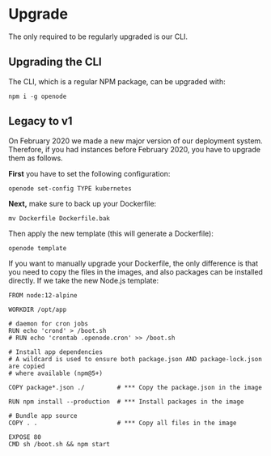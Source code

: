 # Upgrade

The only required to be regularly upgraded is our CLI.

## Upgrading the CLI

The CLI, which is a regular NPM package, can be upgraded with:

    npm i -g openode

## Legacy to v1

On February 2020 we made a new major version of our deployment system. Therefore, if you
had instances before February 2020, you have to upgrade them as follows.

**First** you have to set the following configuration:

    openode set-config TYPE kubernetes

**Next,** make sure to back up your Dockerfile:

    mv Dockerfile Dockerfile.bak

Then apply the new template (this will generate a Dockerfile):

    openode template



If you want to manually upgrade your Dockerfile, the only difference is that you need to 
copy the files in the images, and also packages can be installed directly. 
If we take the new Node.js template:

    FROM node:12-alpine

    WORKDIR /opt/app

    # daemon for cron jobs
    RUN echo 'crond' > /boot.sh
    # RUN echo 'crontab .openode.cron' >> /boot.sh

    # Install app dependencies
    # A wildcard is used to ensure both package.json AND package-lock.json are copied
    # where available (npm@5+)

    COPY package*.json ./         # *** Copy the package.json in the image

    RUN npm install --production  # *** Install packages in the image

    # Bundle app source
    COPY . .                      # *** Copy all files in the image

    EXPOSE 80
    CMD sh /boot.sh && npm start